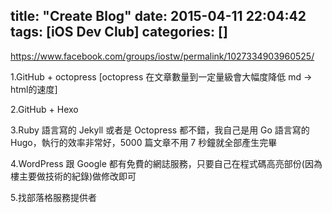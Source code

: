title: "Create Blog"
date: 2015-04-11 22:04:42
tags: [iOS Dev Club]
categories: []
---

https://www.facebook.com/groups/iostw/permalink/1027334903960525/

1.GitHub + octopress [octopress 在文章數量到一定量級會大幅度降低 md -> html的速度]

2.GitHub + Hexo

3.Ruby 語言寫的 Jekyll 或者是 Octopress 都不錯，我自己是用 Go 語言寫的 Hugo，執行的效率非常好，5000 篇文章不用 7 秒鐘就全部產生完畢

4.WordPress 跟 Google 都有免費的網誌服務，只要自己在程式碼高亮部份(因為樓主要做技術的紀錄)做修改即可

5.找部落格服務提供者